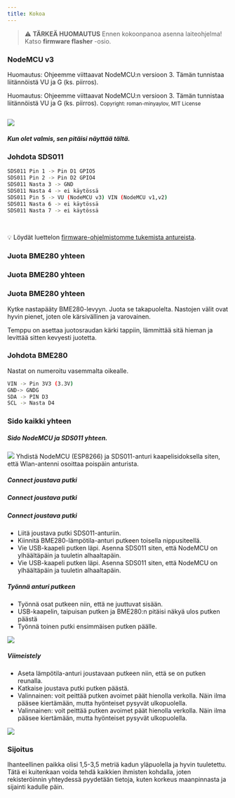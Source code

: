 ```yaml
---
title: Kokoa
---
```


> ⚠️ **TÄRKEÄ HUOMAUTUS**
Ennen kokoonpanoa asenna laiteohjelma!
Katso __firmware flasher__ -osio.

### NodeMCU v3
Huomautus: Ohjeemme viittaavat NodeMCU:n versioon 3. Tämän tunnistaa liitännöistä VU ja G (ks. piirros).

Huomautus: Ohjeemme viittaavat NodeMCU:n versioon 3. Tämän tunnistaa liitännöistä VU ja G (ks. piirros).
<small>Copyright: roman-minyaylov, MIT License</small>


<img src="../docs/airrohr/nodemcu-v3-bme280.jpeg" style="margin-top: 1em" loading="lazy"/>

##### Kun olet valmis, sen pitäisi näyttää tältä.


### Johdota SDS011

```bash
SDS011 Pin 1 -> Pin D1 GPIO5
SDS011 Pin 2 -> Pin D2 GPIO4
SDS011 Nasta 3 -> GND
SDS011 Nasta 4 -> ei käytössä
SDS011 Pin 5 -> VU (NodeMCU v3) VIN (NodeMCU v1,v2)
SDS011 Nasta 6 -> ei käytössä
SDS011 Nasta 7 -> ei käytössä
```

<br>

💡 Löydät luettelon [firmware-ohjelmistomme tukemista antureista](https://github.com/opendata-stuttgart/sensors-software/blob/master/airrohr-firmware/Readme.md).



### Juota BME280 yhteen
### Juota BME280 yhteen
### Juota BME280 yhteen

Kytke nastapääty BME280-levyyn. Juota se takapuolelta. Nastojen välit ovat hyvin pienet, joten ole kärsivällinen ja varovainen.

Temppu on asettaa juotosraudan kärki tappiin, lämmittää sitä hieman ja levittää sitten kevyesti juotetta.



### Johdota BME280
Nastat on numeroitu vasemmalta oikealle.
```bash
VIN -> Pin 3V3 (3.3V)
GND-> GNDG
SDA -> PIN D3
SCL -> Nasta D4
```

### Sido kaikki yhteen

 ##### Sido NodeMCU ja SDS011 yhteen.
<img src="../docs/airrohr/tie-air-quality-sensor-together.jpeg" loading="lazy"/>
Yhdistä NodeMCU (ESP8266) ja SDS011-anturi kaapelisidoksella siten, että Wlan-antenni osoittaa poispäin anturista.

 ##### Connect joustava putki
 ##### Connect joustava putki
 ##### Connect joustava putki

* Liitä joustava putki SDS011-anturiin.
* Kiinnitä BME280-lämpötila-anturi putkeen toisella nippusiteellä.
* Vie USB-kaapeli putken läpi. Asenna SDS011 siten, että NodeMCU on ylhäältäpäin ja tuuletin alhaaltapäin.
* Vie USB-kaapeli putken läpi. Asenna SDS011 siten, että NodeMCU on ylhäältäpäin ja tuuletin alhaaltapäin.
 ##### Työnnä anturi putkeen
* Työnnä osat putkeen niin, että ne juuttuvat sisään.
* USB-kaapelin, taipuisan putken ja BME280:n pitäisi näkyä ulos putken päästä
* Työnnä toinen putki ensimmäisen putken päälle.

<img src="../docs/airrohr/sds011-jammed-into-tube.jpeg" loading="lazy"/>

##### Viimeistely
* Aseta lämpötila-anturi joustavaan putkeen niin, että se on putken reunalla.
* Katkaise joustava putki putken päästä.
* Valinnainen: voit peittää putken avoimet päät hienolla verkolla. Näin ilma pääsee kiertämään, mutta hyönteiset pysyvät ulkopuolella.
* Valinnainen: voit peittää putken avoimet päät hienolla verkolla. Näin ilma pääsee kiertämään, mutta hyönteiset pysyvät ulkopuolella.
<img src="../docs/airrohr/position-bme280.jpeg" loading="lazy"/>


### Sijoitus
Ihanteellinen paikka olisi 1,5-3,5 metriä kadun yläpuolella ja hyvin tuuletettu. Tätä ei kuitenkaan voida tehdä kaikkien ihmisten kohdalla, joten rekisteröinnin yhteydessä pyydetään tietoja, kuten korkeus maanpinnasta ja sijainti kadulle päin.


